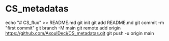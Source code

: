 # CS_metadatas
echo "# CS_flux" >> README.md
git init
git add README.md
git commit -m "first commit"
git branch -M main
git remote add origin https://github.com/AxoulDeci/CS_metadatas.git
git push -u origin main
